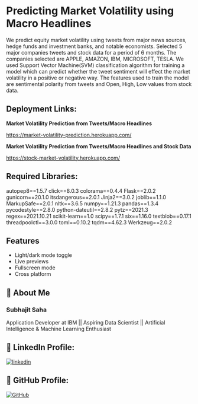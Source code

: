 
# Predicting Market Volatility using Macro Headlines

We predict equity market volatility using tweets from major news sources, hedge funds and investment banks, and notable economists. Selected 5 major companies tweets and stock data for a period of 6 months. The companies selected are APPLE, AMAZON, IBM, MICROSOFT, TESLA. We used Support Vector Machine(SVM) classification algorithm for training a model which can predict whether the tweet sentiment will effect the market volatility in a positive or negative way. The features used to train the model are sentimental polarity from tweets and Open, High, Low values from stock data.

## Deployment Links:

**Market Volatility Prediction from Tweets/Macro Headlines**

https://market-volatility-prediction.herokuapp.com/

**Market Volatility Prediction from Tweets/Macro Headlines and Stock Data**

https://stock-market-volatility.herokuapp.com/

  
## Required Libraries:

autopep8==1.5.7
click==8.0.3
colorama==0.4.4
Flask==2.0.2
gunicorn==20.1.0
itsdangerous==2.0.1
Jinja2==3.0.2
joblib==1.1.0
MarkupSafe==2.0.1
nltk==3.6.5
numpy==1.21.3
pandas==1.3.4
pycodestyle==2.8.0
python-dateutil==2.8.2
pytz==2021.3
regex==2021.10.21
scikit-learn==1.0
scipy==1.7.1
six==1.16.0
textblob==0.17.1
threadpoolctl==3.0.0
toml==0.10.2
tqdm==4.62.3
Werkzeug==2.0.2

  
## Features

- Light/dark mode toggle
- Live previews
- Fullscreen mode
- Cross platform

  
## 🚀 About Me
### Subhajit Saha
Application Developer at IBM || Aspiring Data Scientist || Artificial Intelligence & Machine Learning Enthusiast

  
## 🔗 LinkedIn Profile:

[![linkedin](https://img.shields.io/badge/linkedin-0A66C2?style=for-the-badge&logo=linkedin&logoColor=white)](https://www.linkedin.com/in/subhajitsaha1903/)


## 🔗 GitHub Profile:

[![GitHub](https://img.shields.io/badge/GitHub-0A66C2?style=for-the-badge&logo=GitHub&logoColor=white)](https://github.com/subhajitsaha1903) 


    